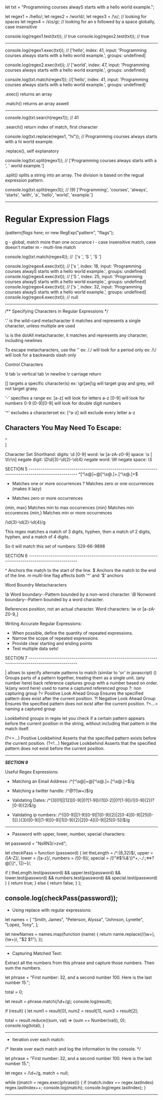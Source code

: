 
let txt = "Programming courses alwayS starts with a hello world example.";

let regex1 = /hello/;
let regex2 = /world/;
let regex3 = /\s/; // looking for spaces
let regex4 = /s\s/gi; // looking for an s followed by a space globally, case insensitive

console.log(regex1.test(txt)); // true
console.log(regex2.test(txt)); // true

  ----------------------------------------------------------------------------------------------------------------------------------------------
console.log(regex1.exec(txt)); // ['hello', index: 41, input: 'Programming courses always starts with a hello world example.', groups: undefined]

console.log(regex2.exec(txt)); // ['world', index: 47, input: 'Programming courses always starts with a hello world example.', groups: undefined]

console.log(txt.match(regex1)); //['hello', index: 41, input: 'Programming courses always starts with a hello world example.', groups: undefined]

.exec() returns an array

 .match() returns an array aswell

 ----------------------------------------------------------------------------------------------------------------------------------------------

console.log(txt.search(regex1)); // 41

 .search() return index of match, first character

console.log(txt.replace(regex1, "hi")); // Programming courses always starts with a hi world example.

 .replace(), self explanatory

console.log(txt.split(regex1)); // ['Programming courses always starts with a ', ' world example.']

 .split() splits a string into an array. The division is based on the regual expression pattern.

console.log(txt.split(regex3)); // (9) ['Programming', 'courses', 'always', 'starts', 'with', 'a', 'hello', 'world', 'example.']

  ----------------------------------------------------------------------------------------------------------------------------------------------

# Regular Expression Flags 

 /pattern/*flags here*; or new RegExp("pattern", "flags");

 g - global, match more than one occurance
 i - case insensitive match, case doesn't matter
 m - multi-line match

console.log(txt.match(regex4)); //  ['s ', 'S ', 'S ']

console.log(regex4.exec(txt)); // ['s ', index: 18, input: 'Programming courses alwayS starts with a hello world example.', groups: undefined]
console.log(regex4.exec(txt)); // ['S ', index: 25, input: 'Programming courses alwayS starts with a hello world example.', groups: undefined]
console.log(regex4.exec(txt)); // ['s ', index: 32, input: 'Programming courses alwayS starts with a hello world example.', groups: undefined]
console.log(regex4.exec(txt)); // null

 ----------------------------------------------------------------------------------------------------------------------------------------------

/** Specifying Characters in Regular Expressions */

 '.' is the wild-card metacharacter
 it matches and represents a single character, unless multiple are used

 \s is the dotAll metacharacter, it matches and represents any character, including newlines

 To escape metacharacters, use the '\'
 ex: /\./ will look for a period only
 ex: /\\/ will look for a backwards slash only

 Control Characters

\t tab
\v vertical tab
\n newline
\r carriage return


 [] targets a specific character(s)
 ex: \gr[ae]\g will target gray and grey, will not target graey.

 '-' specifies a range
 ex: [a-z] will look for letters a-z
     [0-9] will look for numbers 0-9
     [0-9][0-9] will look for double digit numbers

 '^' excludes a characterset
  ex: [^a-z] will exclude every letter a-z

 Characters You May Need To Escape:
 -
 ^
 \
 ]

 Character Set Shorthand:
 digits: \d [0-9]
 word: \w [a-zA-z0-9]
 space: \s [ \t\r\n]
 negate digit: \D\d{3}-\d{2}-\d{4}
 negate word: \W
 negate space: \S

 SECTION 5 -------------------------------------------------------------------------------------------------------
^[^\s@]+@[^\s@.]+\.[^\s@.]+$
+ Matches one or more occurrences
 ? Matches zero or one occurrences (makes it lazy)
 * Matches zero or more occurrences

 {min, max} Matches min to max occurrences
 {min} Matches min occurences
 {min,} Matches min or more occurrences

 /\d{3}-\d{2}-\d{4}/g

 This regex matches a match of 3 digits, hyphen, then
 a match of 2 digits, hyphen, and a match of 4 digits.

 So it will match this set of numbers: 529-66-9898

 SECTION 6 -------------------------------------------------------------------------------------------------------

 ^ Anchors the match to the start of the line.
 $ Anchors the match to the end of the line.
 m multi-line flag affects both '^' and '$' anchors

 Word Boundry Metacharacters

 \b Word boundary--Pattern bounded by a non-word character.
 \B Nonword boundary--Pattern bounded by a word character.

 References position, not an actual character.
 Word characters: \w or [a-zA-Z0-9_]

 Writing Accurate Regular Expressions:

 - When possible, define the quantity of repeated expressions.
 - Narrow the scope of repeated expressions
 - Provide clear starting and ending points
 - Test multiple data sets!

 SECTION 7 -------------------------------------------------------------------------------------------------------

 | allows to specify alternate patterns to match (similar to 'or' in javascript)
 () Groups parts of a pattern together, treating them as a single unit.
 \(any number here)  back reference captures group with a number based on order.
 \k(any word here) used to name a captured referenced group
 ?: non capturing group
 ?=  Positive Look Ahead Group Ensures the specified pattern does exist after the current position.
 ?! Negative Look Ahead Group Ensures the specified pattern does not exist after the current position.
 ?<...> naming a captured group

 Lookbehind groups in regex let you check if a certain pattern appears before the current position in the string, without including that pattern in the match itself.

 (?<=...) Positive Lookbehind Asserts that the specified pattern exists before the current position.
 (?<!...) Negative Lookbehind Asserts that the specified pattern does not exist before the current position.

 -----------------------------------------------------------------------------------------------------------------------------------------------

 ***SECTION 9***


Useful Regex Expressions:


- Matching an Email Address: /^[^\s@]+@[^\s@.]+\.[^\s@.]+$/g

- Matching a twitter handle: /^@?(\w+)$/g

- Validating Dates: /^(3[01]|[12][0-9]|0?[1-9])/(1[0-2]|0?[1-9])/([0-9]{2})?[0-9]{2}$/g

- Validating ip numbers: /^(([0-9]|[1-9][0-9]|1[0-9]{2}|2[0-4][0-9]|25[0-5])\.){3}([0-9]|[1-9][0-9]|1[0-9]{2}|2[0-4][0-9]|25[0-5])$/g

-----------------------------------------------------------------------------------------------
- Password with upper, lower, number, special characters:

let password = "NsRN3/>zvd";

let checkPass = function (password) {
  let theLength = /^.{8,32}$/,
    upper = /[A-Z]/,
    lower = /[a-z]/,
    numbers = /[0-9]/,
    special = /[!"#$%&'()*+,\-./:;<=>?@[\\\]^_`{|}~]/;

  if (
    theLength.test(password) &&
    upper.test(password) &&
    lower.test(password) &&
    numbers.test(password) &&
    special.test(password)
  ) {
    return true;
  } else {
    return false;
  }
};

console.log(checkPass(password));
-----------------------------------------------------------------------------------------------

- Using replace with regular expressions:

let names = [
  "Smith, James",
  "Peterson, Alyssa",
  "Johnson, Lynette",
  "Lopez, Tony",
];

let newNames = names.map(function (name) {
  return name.replace(/(\w+), (\w+)/, "$2 $1");
});

-----------------------------------------------------------------------------------------------

- Capturing Matched Text: 

Extract all the numbers from this phrase and capture those numbers. Then sum the numbers.

let phrase =
  "First number: 32, and a second number 100. Here is the last number 15.";

total = 0;

let result = phrase.match(/\d+/g);
console.log(result);

if (result) {
  let num1 = result[0],
    num2 = result[1],
    num3 = result[2];

  total = result.reduce((sum, val) => (sum += Number(val)), 0);
  console.log(total);
}

-----------------------------------------------------------------------------------------------

- Iteration over each match:

/*
Iterate over each match and log the information to the console.
*/

let phrase =
  "First number: 32, and a second number 100. Here is the last number 15.";

let regex = /\d+/g,
  match = null;

while ((match = regex.exec(phrase))) {
  if (match.index == regex.lastIndex) regex.lastIndex++;
  console.log(match);
  console.log(regex.lastIndex);
}

-----------------------------------------------------------------------------------------------
